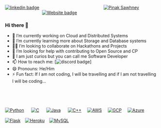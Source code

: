 [![linkedin badge](https://img.shields.io/badge/LinkedIn-0077B5?style=for-the-badge&logo=linkedin&logoColor=white)](https://www.linkedin.com/in/pinaksawhney/)       &nbsp; &nbsp; &nbsp; &nbsp; &nbsp; &nbsp; &nbsp; &nbsp; &nbsp; &nbsp; &nbsp; &nbsp; &nbsp; &nbsp; &nbsp; &nbsp; &nbsp; &nbsp; &nbsp; &nbsp; &nbsp; &nbsp; &nbsp; &nbsp; &nbsp;&nbsp; &nbsp;&nbsp;[![Pinak Sawhney](https://img.shields.io/endpoint?label=Pinak%20Sawhney&logo=devpost&style=for-the-badge&url=https%3A%2F%2Fshields.redsparr0w.com%2F2473%2Fmonday)](https://devpost.com/psawhney)
&nbsp; &nbsp; &nbsp; &nbsp; &nbsp; &nbsp; &nbsp; &nbsp; &nbsp; &nbsp; &nbsp; &nbsp; &nbsp; &nbsp; &nbsp; &nbsp; &nbsp;&nbsp; &nbsp;&nbsp; &nbsp;&nbsp; &nbsp;&nbsp; &nbsp;[![Website badge](https://img.shields.io/website?style=for-the-badge&url=https%3A%2F%2Fpinaksawhney.github.io%2F)](http://pinaksawhney.github.io/)

### Hi there 👋

- 🔭 I’m currently working on Cloud and Distributed Systems
- 🌱 I’m currently learning more about Storage and Database systems
- 🙌🏻 I’m looking to collaborate on Hackathons and Projects
- 🤔 I’m looking for help with contributing to Open Source and CP
- 💬 I am just curios but you can call me Software Developer
- 📫 How to reach me:  [![discord badge](https://img.shields.io/discord/802033003298684958?logo=discord)]
- 😄 Pronouns: He/Him
- ⚡ Fun fact: If I am not coding, I will be travelling and if I am not travelling I will be coding...
<br/>
<br/>
<br/>

[![Python](https://img.shields.io/badge/Python-3776AB?style=for-the-badge&logo=python&logoColor=white)]() &nbsp; &nbsp;&nbsp; 
[![C](https://img.shields.io/badge/C-00599C?style=for-the-badge&logo=c&logoColor=white)]() &nbsp; &nbsp;&nbsp; 
[![Java](https://img.shields.io/badge/Java-ED8B00?style=for-the-badge&logo=java&logoColor=white)]() &nbsp; &nbsp;&nbsp; 
[![C++](https://img.shields.io/badge/C%2B%2B-00599C?style=for-the-badge&logo=c%2B%2B&logoColor=white)]()&nbsp; &nbsp;&nbsp; 
[![AWS](https://img.shields.io/badge/Amazon_AWS-232F3E?style=for-the-badge&logo=amazon-aws&logoColor=white)]()&nbsp; &nbsp;&nbsp; 
[![GCP](https://img.shields.io/badge/Google_Cloud-4285F4?style=for-the-badge&logo=google-cloud&logoColor=white)]()&nbsp; &nbsp;&nbsp; 
[![Azure](https://img.shields.io/badge/Microsoft_Azure-0089D6?style=for-the-badge&logo=microsoft-azure&logoColor=white)]()
<br/>
<br/>
[![Flask](https://img.shields.io/badge/Flask-000000?style=for-the-badge&logo=flask&logoColor=white)]() &nbsp;&nbsp; 
[![Heroku](https://img.shields.io/badge/Heroku-430098?style=for-the-badge&logo=heroku&logoColor=white)]() &nbsp;&nbsp;
[![MySQL](https://img.shields.io/badge/MySQL-00000F?style=for-the-badge&logo=mysql&logoColor=white)]()
